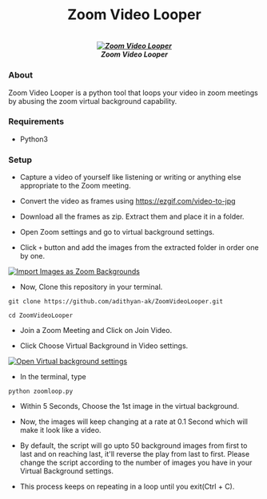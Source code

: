 <h1 align="center">Zoom Video Looper</h1>

<h5 align="center">
  <br>
  <a href="https://github.com/adithyan-ak/ZoomVideoLooper"><img src="https://i.imgur.com/yXBcijO.gif" alt="Zoom Video Looper"></a>
  <br>
  Zoom Video Looper
  <br>
</h5>

### About

Zoom Video Looper is a python tool that loops your video in zoom meetings by abusing the zoom virtual background capability.

### Requirements

- Python3

### Setup

- Capture a video of yourself like listening or writing or anything else appropriate to the Zoom meeting.

- Convert the video as frames using https://ezgif.com/video-to-jpg

- Download all the frames as zip. Extract them and place it in a folder.

- Open Zoom settings and go to virtual background settings.

- Click ```+``` button and add the images from the extracted folder in order one by one.

<a href="https://github.com/adithyan-ak/ZoomVideoLooper"><img src="https://i.imgur.com/dNgDqYA.gif" alt="Import Images as Zoom Backgrounds"></a>

- Now, Clone this repository in your terminal.

```git clone https://github.com/adithyan-ak/ZoomVideoLooper.git```

```cd ZoomVideoLooper```

- Join a Zoom Meeting and Click on Join Video.

- Click Choose Virtual Background in Video settings.

<a href="https://github.com/adithyan-ak/ZoomVideoLooper"><img src="https://i.imgur.com/Rde4b2H.gif" alt="Open Virtual background settings"></a>

- In the terminal, type

```python zoomloop.py```

- Within 5 Seconds, Choose the 1st image in the virtual background.

- Now, the images will keep changing at a rate at 0.1 Second which will make it look like a video.

- By default, the script will go upto 50 background images from first to last and on reaching last, it'll reverse the play from last to first. Please change the script according to the number of images you have in your Virtual Background settings.

- This process keeps on repeating in a loop until you exit(Ctrl + C).
